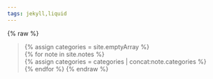 ```yaml
---
tags: jekyll,liquid
---
```

{% raw %}
>{% assign categories = site.emptyArray %}  
>{% for note in site.notes %}  
>  {% assign categories = categories | concat:note.categories %}  
>{% endfor %}
{% endraw %}